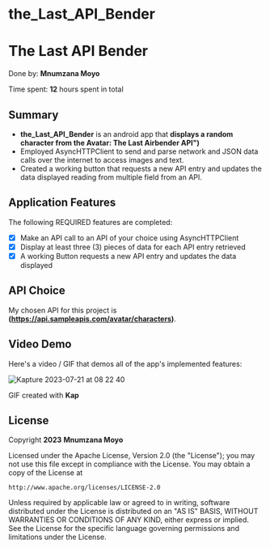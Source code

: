 # the_Last_API_Bender
<!-- (This is a comment) INSTRUCTIONS: Go through this page and fill out any **bolded** entries with their correct values.-->

# The Last API Bender

Done by: **Mnumzana Moyo**

Time spent: **12** hours spent in total

## Summary

- **the_Last_API_Bender** is an android app that **displays a random character from the Avatar: The Last Airbender API")**
- Employed AsyncHTTPClient to send and parse network and JSON data calls over the internet to access images and text.
- Created a working button that requests a new API entry and updates the data displayed reading from multiple field from an API.

## Application Features

<!-- (This is a comment) Please be sure to change the [ ] to [x] for any features you completed.  If a feature is not checked [x], you might miss the points for that item! -->

The following REQUIRED features are completed:

- [x] Make an API call to an API of your choice using AsyncHTTPClient
- [x] Display at least three (3) pieces of data for each API entry retrieved
- [x] A working Button requests a new API entry and updates the data displayed

## API Choice

My chosen API for this project is **(https://api.sampleapis.com/avatar/characters)**.

## Video Demo

Here's a video / GIF that demos all of the app's implemented features:

![Kapture 2023-07-21 at 08 22 40](https://github.com/Mnu02/the_Last_API_Bender/assets/115519540/8eec2ee1-1f04-46d9-9e2a-6355b62dbbe2)

GIF created with **Kap**

<!-- Recommended tools:
- [Kap](https://getkap.co/) for macOS
- [ScreenToGif](https://www.screentogif.com/) for Windows
- [peek](https://github.com/phw/peek) for Linux. -->

## License

Copyright **2023** **Mnumzana Moyo**

Licensed under the Apache License, Version 2.0 (the "License");
you may not use this file except in compliance with the License.
You may obtain a copy of the License at

    http://www.apache.org/licenses/LICENSE-2.0

Unless required by applicable law or agreed to in writing, software
distributed under the License is distributed on an "AS IS" BASIS,
WITHOUT WARRANTIES OR CONDITIONS OF ANY KIND, either express or implied.
See the License for the specific language governing permissions and
limitations under the License.
